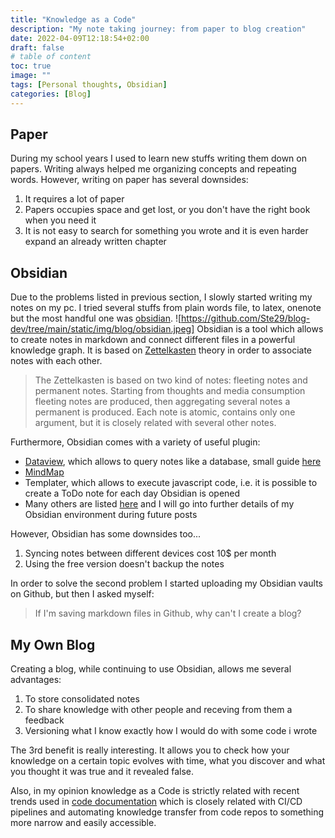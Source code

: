 ```yaml
---
title: "Knowledge as a Code"
description: "My note taking journey: from paper to blog creation"
date: 2022-04-09T12:18:54+02:00
draft: false
# table of content
toc: true 
image: ""
tags: [Personal thoughts, Obsidian]
categories: [Blog]
---
```


## Paper
During my school years I used to learn new stuffs writing them down on papers. Writing always helped me 
organizing concepts and repeating words.
However, writing on paper has several downsides:
1. It requires a lot of paper
2. Papers occupies space and get lost, or you don't have the right book when you need it
3. It is not easy to search for something you wrote and it is even harder expand an already written chapter

## Obsidian
Due to the problems listed in previous section, I slowly started writing my notes on my pc.
I tried several stuffs from plain words file, to latex, onenote but the most handful one was
 [obsidian](https://obsidian.md/).
 ![https://github.com/Ste29/blog-dev/tree/main/static/img/blog/obsidian.jpeg]
Obsidian is a tool which allows to create notes in markdown and connect different files in a powerful knowledge
graph.
It is based on [Zettelkasten](https://en.wikipedia.org/wiki/Zettelkasten) theory in order to associate notes
with each other.
> The Zettelkasten is based on two kind of notes: fleeting notes and permanent notes. Starting from thoughts and
media consumption fleeting notes are produced, then aggregating several notes a permanent is produced.
> Each note is atomic, contains only one argument, but it is closely related with several other notes.

Furthermore, Obsidian comes with a variety of useful plugin:
- [Dataview](https://blacksmithgu.github.io/obsidian-dataview/), which allows to query notes like a database,
small guide [here](https://medium.com/os-techblog/how-to-get-started-with-obsidian-dataview-and-dataviewjs-5d6b5733d4a4#:~:text=%20If%20you%20haven%E2%80%99t%20installed%20a%20plugin%20in,the%20Dataview%20plugin%2C%20then%20the%20Install...%20More%20)
- [MindMap](https://github.com/lynchjames/obsidian-mind-map)
- Templater, which allows to execute javascript code, i.e. it is possible to create a ToDo note for each day 
Obsidian is opened
- Many others are listed [here](https://www.youtube.com/watch?v=W7kTtn9empU) and I will go into further details of
my Obsidian environment during future posts

However, Obsidian has some downsides too...
1. Syncing notes between different devices cost 10$ per month
2. Using the free version doesn't backup the notes

In order to solve the second problem I started uploading my Obsidian vaults on Github, but then I asked myself:
> If I'm saving markdown files in Github, why can't I create a blog?

## My Own Blog
Creating a blog, while continuing to use Obsidian, allows me several advantages:
1. To store consolidated notes
2. To share knowledge with other people and receving from them a feedback
3. Versioning what I know exactly how I would do with some code i wrote

The 3rd benefit is really interesting.
It allows you to check how your knowledge on a certain topic evolves with time, what you discover and what
you thought it was true and it revealed false.

Also, in my opinion knowledge as a Code is strictly related with recent trends used in 
[code documentation](https://sysdig.com/blog/adopting-docs-as-code/) which is closely related with 
CI/CD pipelines and automating knowledge transfer from code repos to something more narrow and easily
accessible.